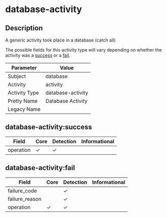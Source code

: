 database-activity
=================

Description
-----------
A generic activity took place in a database (catch all)

The possible fields for this activity type will vary depending on whether the activity was a [success](#database-activitysuccess) or a [fail](#database-activityfail).

| Parameter     | Value             |
| ------------- | ----------------- |
| Subject       | database          |
| Activity      | activity          |
| Activity Type | database-activity |
| Pretty Name   | Database Activity |
| Legacy Name   |                   |

database-activity:success
-------------------------

| Field     | Core     | Detection | Informational |
| --------- | -------- | --------- | ------------- |
| operation | &#10003; | &#10003;  |               |

database-activity:fail
----------------------

| Field          | Core     | Detection | Informational |
| -------------- | -------- | --------- | ------------- |
| failure_code   |          | &#10003;  |               |
| failure_reason |          | &#10003;  |               |
| operation      | &#10003; | &#10003;  |               |